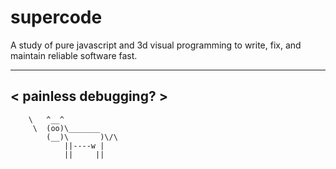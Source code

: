 # supercode
A study of pure javascript and 3d visual programming to write, fix, and maintain reliable software fast.

 ____________________ 
< painless debugging? >
 -------------------- 
        \   ^__^
         \  (oo)\_______
            (__)\       )\/\
                ||----w |
                ||     ||